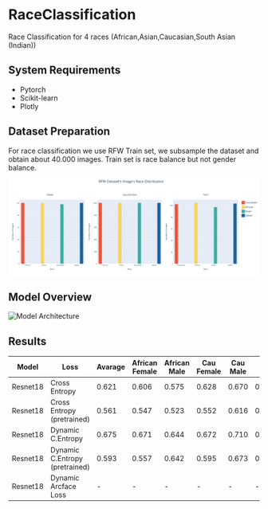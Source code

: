 # RaceClassification
Race Classification for 4 races (African,Asian,Caucasian,South Asian (Indian))

## System Requirements

* Pytorch
* Scikit-learn
* Plotly

## Dataset Preparation

For race classification we use RFW Train set, we subsample the dataset and obtain about 40.000 images. Train set is race balance but not gender balance.

![Sampled Dataset Statistics](source/all_data.png)


## Model Overview

![Model Architecture](source/model.png)

## Results

| Model    | Loss              | Avarage | African Female | African Male | Cau Female | Cau Male|std| 
|----------|-------------------|---------|----------|----------|---------|--------|---------|
| Resnet18 | Cross Entropy     | 0.621   | 0.606    | 0.575    | 0.628   | 0.670  |0.0399|
| Resnet18 | Cross Entropy (pretrained)    | 0.561   | 0.547   | 0.523    |0.552   | 0.616  |0.0397|
| Resnet18 | Dynamic C.Entropy | 0.675   | 0.671    | 0.644    | 0.672   | 0.710  |0.0271|
| Resnet18 | Dynamic C.Entropy (pretrained) | 0.593   | 0.557    | 0.642    | 0.595   | 0.673  |0.051
| Resnet18 | Dynamic Arcface Loss     | -      | -       | -       | -      | -     |-|
